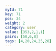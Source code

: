 ```yaml
---
myId: 71
key: 71
pos: 34
weight: 2
category: user
value: [353,2,1,1]
pairs: [50,6,8]
tags: [4,20,24,25,28]
---
```

